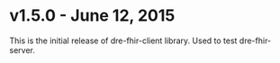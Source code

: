 # v1.5.0 - June 12, 2015

This is the initial release of dre-fhir-client library.  Used to test dre-fhir-server.
